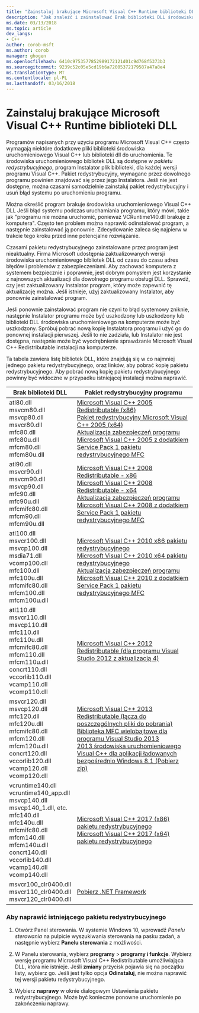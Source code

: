 ```yaml
---
title: "Zainstaluj brakujące Microsoft Visual C++ Runtime biblioteki DLL | Dokumentacja firmy Microsoft"
description: "Jak znaleźć i zainstalować Brak biblioteki DLL środowiska uruchomieniowego Visual C++."
ms.date: 03/13/2018
ms.topic: article
dev_langs:
- C++
author: corob-msft
ms.author: corob
manager: ghogen
ms.openlocfilehash: 6410c9753577852989172121d01c9d768f5373b3
ms.sourcegitcommit: 9239c52c05e5cd19b6a72005372179587a47a8e4
ms.translationtype: MT
ms.contentlocale: pl-PL
ms.lasthandoff: 03/16/2018
---
```

# <a name="install-a-missing-microsoft-visual-c-runtime-dll"></a>Zainstaluj brakujące Microsoft Visual C++ Runtime biblioteki DLL

Programów napisanych przy użyciu programu Microsoft Visual C++ często wymagają niektóre dodatkowe pliki biblioteki środowiska uruchomieniowego Visual C++ lub biblioteki dll do uruchomienia. Te środowiska uruchomieniowego bibliotek DLL są dostępne w *pakietu redystrybucyjnego*, program Instalator plik biblioteki, dla każdej wersji programu Visual C++. Pakiet redystrybucyjny, wymagane przez dowolnego programu powinien znajdować się przez jego Instalatora. Jeśli nie jest dostępne, można czasami samodzielnie zainstaluj pakiet redystrybucyjny i usuń błąd systemu po uruchomieniu programu.

Można określić program brakuje środowiska uruchomieniowego Visual C++ DLL Jeśli błąd systemu podczas uruchamiania programu, który mówi, takie jak "programu nie można uruchomić, ponieważ VCRuntime140.dll brakuje z komputera". Często ten problem można naprawić odinstalować program, a następnie zainstalować ją ponownie. Zdecydowanie zaleca się najpierw w trakcie tego kroku przed inne potencjalne rozwiązanie.

Czasami pakietu redystrybucyjnego zainstalowane przez program jest nieaktualny. Firma Microsoft udostępnia zaktualizowanych wersji środowiska uruchomieniowego bibliotek DLL od czasu do czasu adres błędów i problemów z zabezpieczeniami. Aby zachować komputera z systemem bezpiecznie i poprawnie, jest dobrym pomysłem jest korzystanie z najnowszych aktualizacji dla dowolnego programu obsługi DLL. Sprawdź, czy jest zaktualizowany Instalator program, który może zapewnić tę aktualizację można. Jeśli istnieje, użyj zaktualizowany Instalator, aby ponownie zainstalować program.

Jeśli ponownie zainstalować program nie czyni to błąd systemowy zniknie, następnie Instalator programu może być uszkodzony lub uszkodzony lub biblioteki DLL środowiska uruchomieniowego na komputerze może być uszkodzony. Spróbuj pobrać nową kopię Instalatora programu i użyć go do ponownej instalacji pierwszej. Jeśli to nie zadziała, lub Instalator nie jest dostępna, następnie może być wyodrębnienie sprawdzanie Microsoft Visual C++ Redistributable instalacji na komputerze.

Ta tabela zawiera listę bibliotek DLL, które znajdują się w co najmniej jednego pakietu redystrybucyjnego, oraz linków, aby pobrać kopię pakietu redystrybucyjnego. Aby pobrać nową kopię pakietu redystrybucyjnego powinny być widoczne w przypadku istniejącej instalacji można naprawić.

|Brak biblioteki DLL  |Pakiet redystrybucyjny programu  |
|---------|---------|
|atl80.dll<br />msvcm80.dll<br />msvcp80.dll<br />msvcr80.dll<br />mfc80.dll<br />mfc80u.dll<br />mfcm80.dll<br />mfcm80u.dll|[Microsoft Visual C++ 2005 Redistributable (x86)](https://www.microsoft.com/en-us/download/details.aspx?id=5638)<br />[Pakiet redystrybucyjny Microsoft Visual C++ 2005 (x64)](https://www.microsoft.com/en-us/download/details.aspx?id=18471)<br />[Aktualizacja zabezpieczeń programu Microsoft Visual C++ 2005 z dodatkiem Service Pack 1 pakietu redystrybucyjnego MFC](https://www.microsoft.com/en-us/download/details.aspx?id=26347)|
|atl90.dll<br />msvcr90.dll<br />msvcm90.dll<br />msvcp90.dll<br />mfc90.dll<br />mfc90u.dll<br />mfcmifc80.dll<br />mfcm90.dll<br />mfcm90u.dll|[Microsoft Visual C++ 2008 Redistributable - x86](https://www.microsoft.com/en-us/download/details.aspx?id=5582)<br />[Microsoft Visual C++ 2008 Redistributable - x64](https://www.microsoft.com/en-us/download/details.aspx?id=2092)<br />[Aktualizacja zabezpieczeń programu Microsoft Visual C++ 2008 z dodatkiem Service Pack 1 pakietu redystrybucyjnego MFC](https://www.microsoft.com/en-us/download/details.aspx?id=26368)|
|atl100.dll<br />msvcr100.dll<br />msvcp100.dll<br />msdia71.dll<br />vcomp100.dll<br />mfc100.dll<br />mfc100u.dll<br />mfcmifc80.dll<br />mfcm100.dll<br />mfcm100u.dll|[Microsoft Visual C++ 2010 x86 pakietu redystrybucyjnego](https://www.microsoft.com/en-us/download/details.aspx?id=8328)<br />[Microsoft Visual C++ 2010 x64 pakietu redystrybucyjnego](https://www.microsoft.com/en-us/download/details.aspx?id=13523)<br />[Aktualizacja zabezpieczeń programu Microsoft Visual C++ 2010 z dodatkiem Service Pack 1 pakietu redystrybucyjnego MFC](https://www.microsoft.com/en-us/download/details.aspx?id=26999)|
|atl110.dll<br />msvcr110.dll<br />msvcp110.dll<br />mfc110.dll<br />mfc110u.dll<br />mfcmifc80.dll<br />mfcm110.dll<br />mfcm110u.dll<br />concrt110.dll<br />vccorlib110.dll<br />vcamp110.dll<br />vcomp110.dll|[Microsoft Visual C++ 2012 Redistributable (dla programu Visual Studio 2012 z aktualizacją 4)](https://www.microsoft.com/en-us/download/details.aspx?id=30679)|
|msvcr120.dll<br />msvcp120.dll<br />mfc120.dll<br />mfc120u.dll<br />mfcmifc80.dll<br />mfcm120.dll<br />mfcm120u.dll<br />concrt120.dll<br />vccorlib120.dll<br />vcamp120.dll<br />vcomp120.dll|[Microsoft Visual C++ 2013 Redistributable (łącza do poszczególnych pliki do pobrania)](https://support.microsoft.com/en-us/help/3179560/update-for-visual-c-2013-and-visual-c-redistributable-package)<br />[Biblioteka MFC wielobajtowe dla programu Visual Studio 2013](https://www.microsoft.com/en-us/download/details.aspx?id=40770)<br />[2013 środowiska uruchomieniowego Visual C++ dla aplikacji ładowanych bezpośrednio Windows 8.1 (Pobierz zip)](http://download.microsoft.com/download/5/F/0/5F0F8404-9329-44A9-8176-ED6F7F746F25/VCLibs_Redist_Packages.zip)|
|vcruntime140.dll<br />vcruntime140_app.dll<br />msvcp140.dll<br />msvcp140_1.dll, etc.<br />mfc140.dll<br />mfc140u.dll<br />mfcmifc80.dll<br />mfcm140.dll<br />mfcm140u.dll<br />concrt140.dll<br />vccorlib140.dll<br />vcamp140.dll<br />vcomp140.dll|[Microsoft Visual C++ 2017 (x86) pakietu redystrybucyjnego](https://go.microsoft.com/fwlink/?LinkId=746571)<br />[Microsoft Visual C++ 2017 (x64) pakietu redystrybucyjnego](https://go.microsoft.com/fwlink/?LinkId=746572)|
|msvcr100_clr0400.dll<br />msvcr110_clr0400.dll<br />msvcr120_clr0400.dll|[Pobierz .NET Framework](https://www.microsoft.com/net/download/framework)|

### <a name="to-repair-an-existing-redistributable-package"></a>Aby naprawić istniejącego pakietu redystrybucyjnego

1. Otwórz Panel sterowania. W systemie Windows 10, wprowadź *Panelu sterowania* na pulpicie wyszukiwania sterowania na pasku zadań, a następnie wybierz **Panelu sterowania** z możliwości.

2. W Panelu sterowania, wybierz **programy** > **programy i funkcje**. Wybierz wersję programu Microsoft Visual C++ Redistributable umożliwiająca DLL, która nie istnieje. Jeśli **zmiany** przycisk pojawia się na początku listy, wybierz go. Jeśli jest tylko opcja **Odinstaluj**, nie można naprawić tej wersji pakietu redystrybucyjnego.

3. Wybierz **naprawy** w oknie dialogowym Ustawienia pakietu redystrybucyjnego. Może być konieczne ponowne uruchomienie po zakończeniu naprawy.